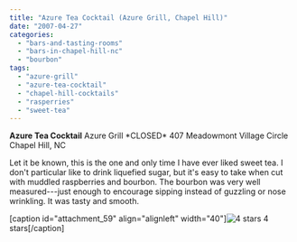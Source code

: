 ```yaml
---
title: "Azure Tea Cocktail (Azure Grill, Chapel Hill)"
date: "2007-04-27"
categories: 
  - "bars-and-tasting-rooms"
  - "bars-in-chapel-hill-nc"
  - "bourbon"
tags: 
  - "azure-grill"
  - "azure-tea-cocktail"
  - "chapel-hill-cocktails"
  - "rasperries"
  - "sweet-tea"
---
```


**Azure Tea Cocktail** Azure Grill \*CLOSED\* 407 Meadowmont Village Circle Chapel Hill, NC

Let it be known, this is the one and only time I have ever liked sweet tea. I don't particular like to drink liquefied sugar, but it's easy to take when cut with muddled raspberries and bourbon. The bourbon was very well measured---just enough to encourage sipping instead of guzzling or nose wrinkling. It was tasty and smooth.

\[caption id="attachment\_59" align="alignleft" width="40"\]![4 stars](http://s3.amazonaws.com/thegourmez-wpmedia/2009/02/rating_truffle1.gif "rating_truffle1") 4 stars\[/caption\]
